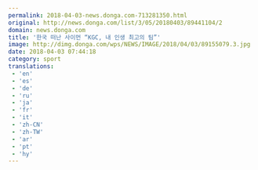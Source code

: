```yaml
---
permalink: 2018-04-03-news.donga.com-713281350.html
original: http://news.donga.com/list/3/05/20180403/89441104/2
domain: news.donga.com
title: '한국 떠난 사이먼 “KGC, 내 인생 최고의 팀”'
image: http://dimg.donga.com/wps/NEWS/IMAGE/2018/04/03/89155079.3.jpg
date: 2018-04-03 07:44:18
category: sport
translations: 
 - 'en'
 - 'es'
 - 'de'
 - 'ru'
 - 'ja'
 - 'fr'
 - 'it'
 - 'zh-CN'
 - 'zh-TW'
 - 'ar'
 - 'pt'
 - 'hy'
---
```



